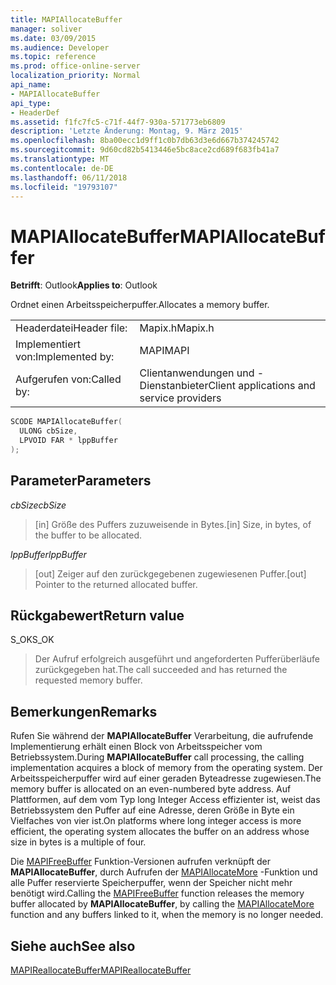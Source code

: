 ```yaml
---
title: MAPIAllocateBuffer
manager: soliver
ms.date: 03/09/2015
ms.audience: Developer
ms.topic: reference
ms.prod: office-online-server
localization_priority: Normal
api_name:
- MAPIAllocateBuffer
api_type:
- HeaderDef
ms.assetid: f1fc7fc5-c71f-44f7-930a-571773eb6809
description: 'Letzte Änderung: Montag, 9. März 2015'
ms.openlocfilehash: 8ba00ecc1d9ff1c0b7db63d3e6d667b374245742
ms.sourcegitcommit: 9d60cd82b5413446e5bc8ace2cd689f683fb41a7
ms.translationtype: MT
ms.contentlocale: de-DE
ms.lasthandoff: 06/11/2018
ms.locfileid: "19793107"
---
```

# <a name="mapiallocatebuffer"></a><span data-ttu-id="be092-103">MAPIAllocateBuffer</span><span class="sxs-lookup"><span data-stu-id="be092-103">MAPIAllocateBuffer</span></span>

  
  
<span data-ttu-id="be092-104">**Betrifft**: Outlook</span><span class="sxs-lookup"><span data-stu-id="be092-104">**Applies to**: Outlook</span></span> 
  
<span data-ttu-id="be092-105">Ordnet einen Arbeitsspeicherpuffer.</span><span class="sxs-lookup"><span data-stu-id="be092-105">Allocates a memory buffer.</span></span> 
  
|||
|:-----|:-----|
|<span data-ttu-id="be092-106">Headerdatei</span><span class="sxs-lookup"><span data-stu-id="be092-106">Header file:</span></span>  <br/> |<span data-ttu-id="be092-107">Mapix.h</span><span class="sxs-lookup"><span data-stu-id="be092-107">Mapix.h</span></span>  <br/> |
|<span data-ttu-id="be092-108">Implementiert von:</span><span class="sxs-lookup"><span data-stu-id="be092-108">Implemented by:</span></span>  <br/> |<span data-ttu-id="be092-109">MAPI</span><span class="sxs-lookup"><span data-stu-id="be092-109">MAPI</span></span>  <br/> |
|<span data-ttu-id="be092-110">Aufgerufen von:</span><span class="sxs-lookup"><span data-stu-id="be092-110">Called by:</span></span>  <br/> |<span data-ttu-id="be092-111">Clientanwendungen und -Dienstanbieter</span><span class="sxs-lookup"><span data-stu-id="be092-111">Client applications and service providers</span></span>  <br/> |
   
```cpp
SCODE MAPIAllocateBuffer(
  ULONG cbSize,
  LPVOID FAR * lppBuffer
);
```

## <a name="parameters"></a><span data-ttu-id="be092-112">Parameter</span><span class="sxs-lookup"><span data-stu-id="be092-112">Parameters</span></span>

 <span data-ttu-id="be092-113">_cbSize_</span><span class="sxs-lookup"><span data-stu-id="be092-113">_cbSize_</span></span>
  
> <span data-ttu-id="be092-114">[in] Größe des Puffers zuzuweisende in Bytes.</span><span class="sxs-lookup"><span data-stu-id="be092-114">[in] Size, in bytes, of the buffer to be allocated.</span></span> 
    
 <span data-ttu-id="be092-115">_lppBuffer_</span><span class="sxs-lookup"><span data-stu-id="be092-115">_lppBuffer_</span></span>
  
> <span data-ttu-id="be092-116">[out] Zeiger auf den zurückgegebenen zugewiesenen Puffer.</span><span class="sxs-lookup"><span data-stu-id="be092-116">[out] Pointer to the returned allocated buffer.</span></span>
    
## <a name="return-value"></a><span data-ttu-id="be092-117">Rückgabewert</span><span class="sxs-lookup"><span data-stu-id="be092-117">Return value</span></span>

<span data-ttu-id="be092-118">S_OK</span><span class="sxs-lookup"><span data-stu-id="be092-118">S_OK</span></span> 
  
> <span data-ttu-id="be092-119">Der Aufruf erfolgreich ausgeführt und angeforderten Pufferüberläufe zurückgegeben hat.</span><span class="sxs-lookup"><span data-stu-id="be092-119">The call succeeded and has returned the requested memory buffer.</span></span>
    
## <a name="remarks"></a><span data-ttu-id="be092-120">Bemerkungen</span><span class="sxs-lookup"><span data-stu-id="be092-120">Remarks</span></span>

<span data-ttu-id="be092-121">Rufen Sie während der **MAPIAllocateBuffer** Verarbeitung, die aufrufende Implementierung erhält einen Block von Arbeitsspeicher vom Betriebssystem.</span><span class="sxs-lookup"><span data-stu-id="be092-121">During **MAPIAllocateBuffer** call processing, the calling implementation acquires a block of memory from the operating system.</span></span> <span data-ttu-id="be092-122">Der Arbeitsspeicherpuffer wird auf einer geraden Byteadresse zugewiesen.</span><span class="sxs-lookup"><span data-stu-id="be092-122">The memory buffer is allocated on an even-numbered byte address.</span></span> <span data-ttu-id="be092-123">Auf Plattformen, auf dem vom Typ long Integer Access effizienter ist, weist das Betriebssystem den Puffer auf eine Adresse, deren Größe in Byte ein Vielfaches von vier ist.</span><span class="sxs-lookup"><span data-stu-id="be092-123">On platforms where long integer access is more efficient, the operating system allocates the buffer on an address whose size in bytes is a multiple of four.</span></span> 
  
<span data-ttu-id="be092-124">Die [MAPIFreeBuffer](mapifreebuffer.md) Funktion-Versionen aufrufen verknüpft der **MAPIAllocateBuffer**, durch Aufrufen der [MAPIAllocateMore](mapiallocatemore.md) -Funktion und alle Puffer reservierte Speicherpuffer, wenn der Speicher nicht mehr benötigt wird.</span><span class="sxs-lookup"><span data-stu-id="be092-124">Calling the [MAPIFreeBuffer](mapifreebuffer.md) function releases the memory buffer allocated by **MAPIAllocateBuffer**, by calling the [MAPIAllocateMore](mapiallocatemore.md) function and any buffers linked to it, when the memory is no longer needed.</span></span> 
  
## <a name="see-also"></a><span data-ttu-id="be092-125">Siehe auch</span><span class="sxs-lookup"><span data-stu-id="be092-125">See also</span></span>



[<span data-ttu-id="be092-126">MAPIReallocateBuffer</span><span class="sxs-lookup"><span data-stu-id="be092-126">MAPIReallocateBuffer</span></span>](mapireallocatebuffer.md)

